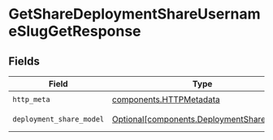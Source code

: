 # GetShareDeploymentShareUsernameSlugGetResponse


## Fields

| Field                                                                                        | Type                                                                                         | Required                                                                                     | Description                                                                                  |
| -------------------------------------------------------------------------------------------- | -------------------------------------------------------------------------------------------- | -------------------------------------------------------------------------------------------- | -------------------------------------------------------------------------------------------- |
| `http_meta`                                                                                  | [components.HTTPMetadata](../../models/components/httpmetadata.md)                           | :heavy_check_mark:                                                                           | N/A                                                                                          |
| `deployment_share_model`                                                                     | [Optional[components.DeploymentShareModel]](../../models/components/deploymentsharemodel.md) | :heavy_minus_sign:                                                                           | Successful Response                                                                          |
